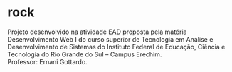 # rock  
Projeto desenvolvido na atividade EAD proposta pela matéria Desenvolvimento Web I do curso superior de Tecnologia em Análise e Desenvolvimento de Sistemas do Instituto Federal de Educação, Ciência e Tecnologia do Rio Grande do Sul – Campus Erechim.\
Professor: Ernani Gottardo.
